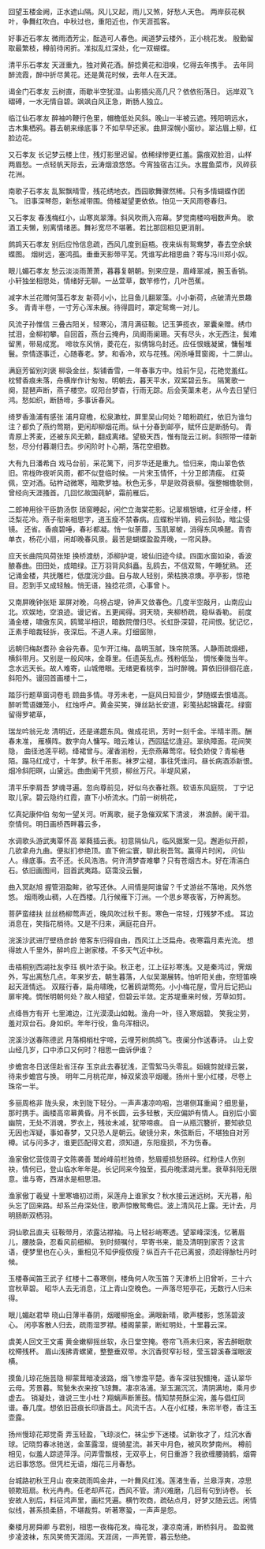 <!-- { "loadSidebar": true } -->
回望玉楼金阙，正水遮山隔。风儿又起，雨儿又煞，好愁人天色。 两岸荻花枫叶，争舞红吹白。中秋过也，重阳近也，作天涯孤客。

好事近石孝友
微雨洒芳尘，酝造可人春色。闻道梦云楼外，正小桃花发。 殷勤留取最繁枝，樽前待闲折。准拟乱红深处，化一双蝴蝶。

清平乐石孝友
天涯重九，独对黄花酒。醉捻黄花和泪嗅，忆得去年携手。 去年同醉流霞，醉中折尽黄花。还是黄花时候，去年人在天涯。

谒金门石孝友
云树直，雨歇半空犹湿。山影插尖高几尺？依依衔落日。 远岸双飞磖磗，一水无情自碧。飒飒白风正急，断肠人独立。

临江仙石孝友
醉袖吟鞭行色里，帽檐低处风斜。晚山一半被云遮。残阳明远水，古木集栖鸦。暮去朝来缘底事？不如早早还家。曲屏深幌小窗纱。翠沾眉上柳，红脸边花。

又石孝友
长记梦云楼上住，残灯影里迟留。依稀绿惨更红羞。露痕双脸泪，山样两眉愁。一点轻帆天际去，云涛烟浪悠悠。今宵独宿古江头。水腥鱼菜市，风碎荻花洲。

南歌子石孝友
乱絮飘晴雪，残花绣地衣。西园歌舞骤然稀。只有多情蝴蝶作团飞。 旧事深琴怨，新愁减带围。倚楼凝望更依依。怕见一天风雨卷春归。

又石孝友
春浅梅红小，山寒岚翠薄。斜风吹雨入帘幕。梦觉南楼呜咽数声角。 歌酒工夫懒，别离情绪恶。舞衫宽尽不堪著。若比那回相见更消削。

鹧鸪天石孝友
别后应怜信息疏，西风几度到庭梧。夜来纵有鸳鸯梦，春去空余蛱蝶图。 烟树远，塞鸿孤。垂垂天影带平芜。凭谁写此相思曲？寄与冯川郑小奴。

眼儿媚石孝友
愁云淡淡雨萧萧，暮暮复朝朝。别来应是，眉峰翠减，腕玉香销。 小轩独坐相思处，情绪好无聊。一丛萱草，数竿修竹，几叶芭蕉。

减字木兰花赠何藻石孝友
新荷小小，比目鱼儿翻翠藻。小小新荷，点破清光景趣多。 青青半卷，一寸芳心浑未展。待得圆时，罩定鸳鸯一对儿。

风流子孙惟信
三叠古阳关，轻寒沁，清月满征鞍。记玉笋揽衣，翠囊亲赠。绣巾拭泪，金柳初攀。自回首，燕台云掩冉，凤阁雨阑珊。天有尽头，水无西注，鬓难留黑，带易成宽。 啼妆东风悄，菱花在，拟倩锦鸟封还。应任恨蛾凝黛，慵髻堆鬟。奈情逐事迁，心随春老。梦。和香冷，欢与花残。闲杀唾茸窗阁，十二屏山。

满庭芳留别刘褒
柳袅金丝，梨铺香雪，一年春事方中。烛前乍见，花艳觉羞红。枕臂香痕未落，舟横岸作计匆匆。明朝去，暮天平水，双桨碧云东。 隔篱歌一阕，琵琶声断，燕子楼空。叹阳台梦杳，行雨无踪。后会芙蕖未老，从今去日望归鸿。愁如织，断肠啼，多事诉春风。

绮罗香渔浦有感张
浦月窥檐，松泉漱枕，屏里吴山何处？暗粉疏红，依旧为谁匀注？都负了燕约莺期，更闲却柳烟花雨。纵十分春到邮亭，赋怀应是断肠句。 青青原上荠麦，还被东风无赖，翻成离绪。望极天西，惟有陇云江树。斜照带一缕新愁，尽分付暮潮归去。步闲阶时卜心期，落花空细数。

大有九日潘希白
戏马台前，采花篱下，问岁华还是重九。恰归来，南山翠色依旧。帘栊昨夜听风雨，都不似登临时候。一片宋玉情怀，十分卫郎清瘦。 红萸佩，空对酒。砧杵动微寒，暗欺罗袖。秋色无多，早是败荷衰柳。强整帽檐欹侧，曾经向天涯搔首。几回忆故国莼鲈，霜前雁后。

二郎神用徐干臣韵汤恢
琐窗睡起，闲伫立海棠花影。记翠楫银塘，红牙金缕，杯泛梨花冷。燕子衔来相思字，道玉瘦不禁春病。应蝶粉半销，鸦云斜坠，暗尘侵镜。 还省。香痕碧唾，春衫都凝。悄一似荼蘼，玉肌翠帔，消得东风唤醒。青杏单衣，杨花小扇，闲却晚春风景。最苦是蝴蝶盈盈弄晚，一帘风静。

应天长曲院风荷张矩
换桥渡舫，添柳护堤，坡仙旧迹今续。四面水窗如染，香波酿春曲。田田处，成暗绿。正万羽背风斜矗。乱鸥去，不信双鸳，午睡犹熟。 还记涌金楼，共抚雕栏，低度浣沙曲。自与故人轻别，荣枯换凉燠。亭亭影，惊艳目。忍到手又成轻触。悄无语，独捻花须，心事曾卜。

又南屏晚钟张矩
翠屏对晚，乌榜占堤，钟声又敛春色。几度半空敲月，山南应山北。欢娱地，空浪迹。谩记省。五更闻得。洞天晓，夹柳桥疏，稳纵香勒。 前度涌金楼，啸傲东风，鸥鹭半相识，暗数院僧归尽。长虹卧深碧，花间恨。犹记忆，正素手暗裁轻拆，夜深后。不道人来。灯细窗隙，

远朝归梅赵耆孙
金谷先春。见乍开江梅。晶明玉腻，珠帘院落。人静雨疏烟细，横斜带月。又别是一般风味，金尊里。任遗英乱点。残粉低坠， 惆怅秦陇当年。念水远天长。故人难寄，山城倦眼。无绪更看桃李，当时醉魄。算依旧徘徊花底，斜阳外。谩回首画楼十二，

踏莎行题草窗词卷毛
顾曲多情。寻芳未老，一庭风日知音少，梦随蝶去恨墙高。醉听莺语嫌笼小， 红烛呼卢。黄金买笑，弹丝跕长安道，彩笺拈起锦囊花。绿窗留得罗裙草，

瑞龙吟翁元龙
清明近，还是递趱东风。做成花讯，芳时一刻千金。半晴半雨。酬春未准， 雁横阵。数字向人慵写。暗云难认，西园猛忆逢迎。翠纨障面。花间笑隐， 曲径池莲平砌。绛裙曾与。濯香湔粉，无奈燕幕莺帘。轻负娇俊？青榆巷陌。蹋马红成寸，十年梦。秋千吊影。袜罗尘褪，事往凭谁问。昼长病酒添新恨。烟冷斜阳暝，山黛远。曲曲阑干凭损，柳丝万尺。半堤风紧，

清平乐李肩吾
梦魂寻遍。忽向尊前见，好似乌衣春社燕。软语东风庭院， 丁宁记取儿家。碧云隐约红霞，直下小桥流水。门前一树桃花，

忆真妃康仲伯
匆匆一望关河。听离歌，艇子急催双桨下清波， 淋浪醉。阑干泪。奈情何。明日画桥西畔暮云多，

水调歌头游武夷覃怀高
翠蕤插云表。初意隔仙凡，临风据案一见。邂逅似开颜，几欲拿舟九曲。便拟扪参绝顶。直下俯尘寰，聊此税吾驾。赢得片时闲， 问仙人。缘底事。去不还。长风浩浩。何许清梦杳难攀？只有苍烟古木。好在清湍白石。依旧画图间，回首武夷路。窈霭没云鬟，

曲入冥赵旭
握管泪盈眸，欲写还休。人间情是阿谁留？千丈游丝不落地，风外悠悠。 烟雨晚山稠，人在西楼。几行候雁下汀洲。一个思乡寒夜客，万种离愁。

菩萨蛮缕扶
丝丝杨柳莺声近，晚风吹过秋千影。寒色一帘轻，灯残梦不成。 耳边消息在，笑指花梢待。又是不归来，满庭花自开。

浣溪沙武进厅壁杨彦龄
倦客东归得自由，西风江上泛扁舟。夜寒霜月素光流。 想得故人千里外，醉吟应上谢家楼。不多天气近中秋。

击梧桐别西湖社友李珏
枫叶浓于染。秋正老，江上征衫寒浅。又是秦鸿过，霁烟外，写出离愁几点。年来岁去，朝生暮落，人似吴潮展转。怕听阳关曲，奈短笛唤起天涯情远。 双屐行春，扁舟啸晚，忆著鸥湖莺苑。小小梅花屋，雪月后记把山扉牢掩。惆怅明朝何处？故人相望，但碧云半敛。定苏堤重来时候，芳草如剪。

点绛唇方有开
七里滩边，江光漠漠山如戟。渔舟一叶，径入寒烟碧。 笑我尘劳，羞对双台石。身如织。年年行役，鱼鸟浑相识。

浣溪沙送春陈德武
月落桐梢杜宇啼，云埋芳树鹧鸪飞。夜阑分作送春诗。 山上安山经几岁，口中添口又何时？相思一曲诉伊谁？

步蟾宫冬日送侄赴省汪存
玉京此去春犹浅，正雪絮马头零乱。姮娥剪就绿云裳，待来步蟾宫与换。 明年二月桃花岸，棹双桨浪平烟暖。扬州十里小红楼，尽卷上珠帘一半。

多丽周格非
陇头泉，未到陇下轻分。一声声凄凉呜咽，岂堪侧耳重闻？细思量，那时携手。画楼高帘幕黄昏。月不长圆，云多轻散，天应偏妒有情人。自别后小窗幽院，无处不消魂，罗衣上，残妆未减，犹带啼痕。 自一从瓶沉簪折，要知欲见无因也浑疑，事如春梦，又只恐人是朝云。破镜分来，朱弦断后，不堪独自对芳樽。试与问多才，谁更匹配得文君，须知道，东阳瘦损，不为伤春。

渔家傲忆营伎周子文陈袭善
鹫岭峰前栏独倚，愁眉蹙损愁肠碎。红粉佳人伤别袂，情何已，登山临水年年是。长记同来今独至，孤舟晚漾湖光里。衰草斜阳无限意。谁与寄，西湖水是相思泪。

渔家傲丁羲叟
十里寒塘初过雨，采莲舟上谁家女？秋水接云迷远树。天光暮，船头忘了回来路。却系兰舟深处住，歌声惊散鸳鸯侣。波上清风花上露。无计去，月明肠断双栖羽。

洞仙歌吕直夫
征鞍带月，浓露沾襟袖。马上轻衫峭寒透。望翠峰深浅，忆著眉儿，腰肢袅，忍看风前细柳。 别时频嘱付，早寄书来，能及清明到家否？这言语，便梦里也在心头，重相见不知伊瘦侬瘦？纵百卉千花已离披，须趁得酴牡丹时候。

玉楼春闻笛王武子
红楼十二春寒侧，楼角何人吹玉笛？天津桥上旧曾听，三十六宫秋草碧。 昭华人去无消息，江上青山空晚色。一声落尽短亭花，无数行人归未得。

眼儿媚赵君举
晓山日薄半春阴，烟暖柳拖金。满眼新晴，歌声楼影，悠荡碧波心。 闲亭客散人归去，疏雨湿罗襟。楼阁蒙蒙，断虹明处，十里暮云深。

虞美人回文王文甫
黄金嫩柳摇丝软，永日堂空掩。卷帘飞燕未归来，客去醉眠欹枕殢残杯。 眉山浅拂青螺黛，整整垂双带。水沉香熨窄衫轻，莹玉碧溪春溜眼波横。

摸鱼儿琼花施芸隐
柳蒙茸暗凌波路，烟飞惨澹平楚。香车深驻猊镮掩，遥认翠华云母。芳景暮。鸳甃朱衣来按飞琼舞。凄凉洛浦。渐玉漏沉沉，清阴满地，乘月步虚去。 销凝处，谁说三生小杜？翔螭声断箫鼓。情知禁苑酥尘涴，羞与倡红同谱。春几度。想依旧苔痕长印唐昌土。风流千古。人在小红楼，朱帘半卷，香注玉壶露。

扬州慢琼花郑觉斋
弄玉轻盈，飞琼淡伫，袜尘步下迷楼。试新妆才了，炷沉水香球。记晓剪春冰驰送，金茎露湿，缇骑星流。甚天中月色，被风吹梦南州。 樽前相见，似羞人踪迹萍浮。问弄雪飘枝，无双亭上，何日重游？我欲缠腰骑鹤，烟霄远旧事悠悠。但凭栏无语，烟花三月春愁。

台城路初秋王月山
夜来疏雨鸣金井，一叶舞风红浅。莲渚生香，兰皋浮爽，凉思顿欺班扇。秋光冉冉。任老却芦花，西风不管。清兴难磨，几回有句到诗卷。 长安故人别后，料征鸿声里，画栏凭遍。横竹吹商，疏砧点月，好梦又随云远。闲情似线，甚系损柔肠，不堪裁剪。听著寒蛩，一声声是怨。

秦楼月房舜卿
与君别，相思一夜梅花发。梅花发，凄凉南浦，断桥斜月。 盈盈微步凌波袜，东风笑倚天涯阔。天涯阔，一声羌管，暮云愁绝。
